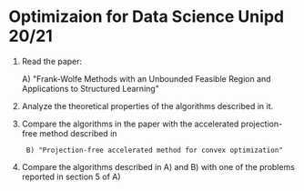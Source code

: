 # Optimizaion for Data Science Unipd 20/21

1) Read the paper:

    A) "Frank-Wolfe Methods with an Unbounded Feasible Region and Applications to Structured Learning"

2) Analyze the theoretical properties of the algorithms described in it.

3) Compare the algorithms in the paper with the accelerated projection-free method described in

        B) "Projection-free accelerated method for convex optimization"

4) Compare the algorithms described in A) and B) with one of the problems reported in section 5 of A)
